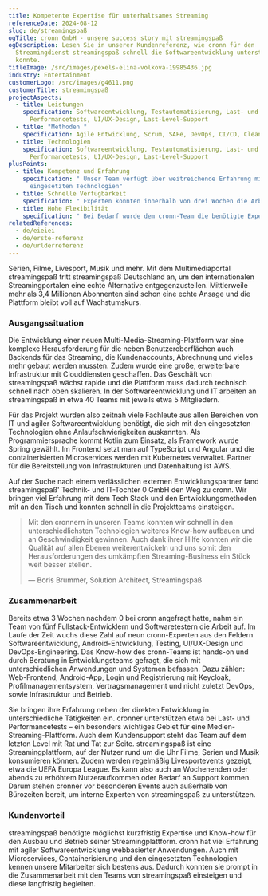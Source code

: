 ```yaml
---
title: Kompetente Expertise für unterhaltsames Streaming
referenceDate: 2024-08-12
slug: de/streamingspaß
ogTitle: cronn GmbH - unsere success story mit streamingspaß
ogDescription: Lesen Sie in unserer Kundenreferenz, wie cronn für den
  Streamingdienst streamingspaß schnell die Softwareentwicklung unterstützen
  konnte.
titleImage: /src/images/pexels-elina-volkova-19985436.jpg
industry: Entertainment
customerLogo: /src/images/g4611.png
customerTitle: streamingspaß
projectAspects:
  - title: Leistungen
    specification: Softwareentwicklung, Testautomatisierung, Last- und
      Performancetests, UI/UX-Design, Last-Level-Support
  - title: "Methoden "
    specification: Agile Entwicklung, Scrum, SAFe, DevOps, CI/CD, Clean Code, Microservices
  - title: Technologien
    specification: Softwareentwicklung, Testautomatisierung, Last- und
      Performancetests, UI/UX-Design, Last-Level-Support
plusPoints:
  - title: Kompetenz und Erfahrung
    specification: " Unser Team verfügt über weitreichende Erfahrung mit allen
      eingesetzten Technologien"
  - title: Schnelle Verfügbarkeit
    specification: " Experten konnten innerhalb von drei Wochen die Arbeit aufnehmen"
  - title: Hohe Flexibilität
    specification: " Bei Bedarf wurde dem cronn-Team die benötigte Expertise hinzugefügt"
relatedReferences:
  - de/eieiei
  - de/erste-referenz
  - de/urlderreferenz
---
```

Serien, Filme, Livesport, Musik und mehr. Mit dem Multimediaportal streamingspaß tritt streamingspaß Deutschland an, um den internationalen Streamingportalen eine echte Alternative entgegenzustellen. Mittlerweile mehr als 3,4 Millionen Abonnenten sind schon eine echte Ansage und die Plattform bleibt voll auf Wachstumskurs.



### Ausgangssituation

Die Entwicklung einer neuen Multi-Media-Streaming-Plattform war eine komplexe Herausforderung für die neben Benutzeroberflächen auch Backends für das Streaming, die Kundenaccounts, Abrechnung und vieles mehr gebaut werden mussten. Zudem wurde eine große, erweiterbare Infrastruktur mit Clouddiensten geschaffen. Das Geschäft von streamingspaß wächst rapide und die Plattform muss dadurch technisch schnell nach oben skalieren. In der Softwareentwicklung und IT arbeiten an streamingspaß in etwa 40 Teams mit jeweils etwa 5 Mitgliedern.

Für das Projekt wurden also zeitnah viele Fachleute aus allen Bereichen von IT und agiler Softwareentwicklung benötigt, die sich mit den eingesetzten Technologien ohne Anlaufschwierigkeiten auskannten. Als Programmiersprache kommt Kotlin zum Einsatz, als Framework wurde Spring gewählt. Im Frontend setzt man auf TypeScript und Angular und die containerisierten Microservices werden mit Kubernetes verwaltet. Partner für die Bereitstellung von Infrastrukturen und Datenhaltung ist AWS.

Auf der Suche nach einem verlässlichen externen Entwicklungspartner fand streamingspaß' Technik- und IT-Tochter 0 GmbH den Weg zu cronn. Wir bringen viel Erfahrung mit dem Tech Stack und den Entwicklungsmethoden mit an den Tisch und konnten schnell in die Projektteams einsteigen.



> Mit den cronnern in unseren Teams konnten wir schnell in den unterschiedlichsten Technologien weiteres Know-how aufbauen und an Geschwindigkeit gewinnen. Auch dank ihrer Hilfe konnten wir die Qualität auf allen Ebenen weiterentwickeln und uns somit den Herausforderungen des umkämpften Streaming-Business ein Stück weit besser stellen.
>
> — Boris Brummer, Solution Architect, Streamingspaß



### Zusammenarbeit

Bereits etwa 3 Wochen nachdem 0 bei cronn angefragt hatte, nahm ein Team von fünf Fullstack-Entwicklern und Softwaretestern die Arbeit auf. Im Laufe der Zeit wuchs diese Zahl auf neun cronn-Experten aus den Feldern Softwareentwicklung, Android-Entwicklung, Testing, UI/UX-Design und DevOps-Engineering. Das Know-how des cronn-Teams ist hands-on und durch Beratung in Entwicklungsteams gefragt, die sich mit unterschiedlichen Anwendungen und Systemen befassen. Dazu zählen: Web-Frontend, Android-App, Login und Registrierung mit Keycloak, Profilmanagementsystem, Vertragsmanagement und nicht zuletzt DevOps, sowie Infrastruktur und Betrieb.

Sie bringen ihre Erfahrung neben der direkten Entwicklung in unterschiedliche Tätigkeiten ein. cronner unterstützen etwa bei Last- und Performancetests – ein besonders wichtiges Gebiet für eine Medien-Streaming-Plattform. Auch dem Kundensupport steht das Team auf dem letzten Level mit Rat und Tat zur Seite. streamingspaß ist eine Streamingplattform, auf der Nutzer rund um die Uhr Filme, Serien und Musik konsumieren können. Zudem werden regelmäßig Livesportevents gezeigt, etwa die UEFA Europa League. Es kann also auch an Wochenenden oder abends zu erhöhtem Nutzeraufkommen oder Bedarf an Support kommen. Darum stehen cronner vor besonderen Events auch außerhalb von Bürozeiten bereit, um interne Experten von streamingspaß zu unterstützen.



### Kundenvorteil

streamingspaß benötigte möglichst kurzfristig Expertise und Know-how für den Ausbau und Betrieb seiner Streamingplattform. cronn hat viel Erfahrung mit agiler Softwareentwicklung webbasierter Anwendungen. Auch mit Microservices, Containerisierung und den eingesetzten Technologien kennen unsere Mitarbeiter sich bestens aus. Dadurch konnten sie prompt in die Zusammenarbeit mit den Teams von streamingspaß einsteigen und diese langfristig begleiten.
